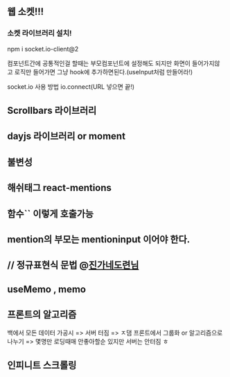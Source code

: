 ## 웹 소켓!!!

### 소켓 라이브러리 설치!

npm i socket.io-client@2

컴포넌트간에 공통적인걸 할때는 부모컴포넌트에 설정해도 되지만 화면이 들어가지않고 로직만 들어가면 그냥 hook에 추가하면된다.(useInput처럼 만들어라!)

socket.io 사용 방법
io.connect(URL 넣으면 끝!)

## Scrollbars 라이브러리

## dayjs 라이브러리 or moment

## 불변성

## 해쉬태그 react-mentions

## 함수`` 이렇게 호출가능

## mention의 부모는 mentioninput 이어야 한다.

## // 정규표현식 문법 @[진가네도련님](3)

## useMemo , memo

## 프론트의 알고리즘

백에서 모든 데이터 가공시 => 서버 터짐 => ㅈ댐
프론트에서 그룹화 or 알고리즘으로 나누기 => 몇명만 로딩때매 안좋아할순 있지만 서버는 안터짐 ㅎ

## 인피니트 스크롤링

